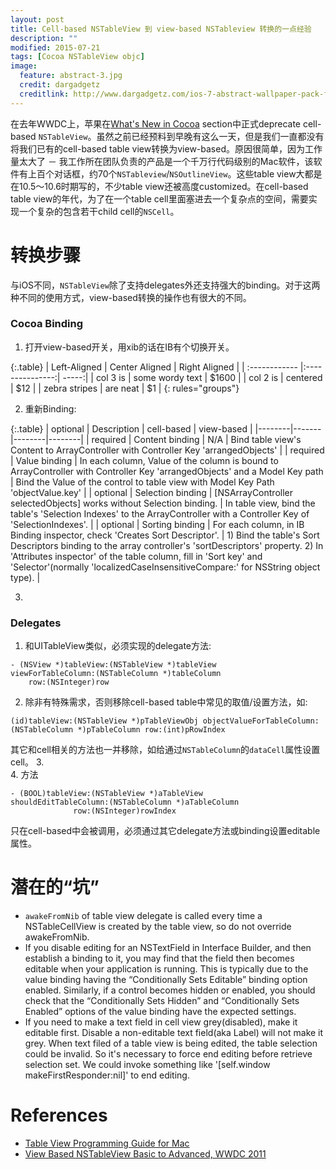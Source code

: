 ```yaml
---
layout: post
title: Cell-based NSTableView 到 view-based NSTableview 转换的一点经验
description: ""
modified: 2015-07-21
tags: [Cocoa NSTableView objc]
image:
  feature: abstract-3.jpg
  credit: dargadgetz
  creditlink: http://www.dargadgetz.com/ios-7-abstract-wallpaper-pack-for-iphone-5-and-ipod-touch-retina/
---
```


在去年WWDC上，苹果在[What's New in Cocoa](https://developer.apple.com/videos/wwdc/2014/) section中正式deprecate cell-based `NSTableView`。虽然之前已经预料到早晚有这么一天，但是我们一直都没有将我们已有的cell-based table view转换为view-based。原因很简单，因为工作量太大了 － 我工作所在团队负责的产品是一个千万行代码级别的Mac软件，该软件有上百个对话框，约70个`NSTableview`/`NSOutlineView`。这些table view大都是在10.5～10.6时期写的，不少table view还被高度customized。在cell-based table view的年代，为了在一个table cell里面塞进去一个复杂点的空间，需要实现一个复杂的包含若干child cell的`NSCell`。

# 转换步骤
与iOS不同，`NSTableView`除了支持delegates外还支持强大的binding。对于这两种不同的使用方式，view-based转换的操作也有很大的不同。

### Cocoa Binding
1. 打开view-based开关，用xib的话在IB有个切换开关。

{:.table}
| Left-Aligned  | Center Aligned  | Right Aligned |
| :------------ |:---------------:| -----:|
| col 3 is      | some wordy text | $1600 |
| col 2 is      | centered        |   $12 |
| zebra stripes | are neat        |    $1 |
{: rules="groups"}


2. 重新Binding:

{:.table}
| optional | Description | cell-based | view-based |
|--------|-------|--------|--------|
| required | Content binding   | N/A   | Bind table view's Content to ArrayController with Controller Key 'arrangedObjects'   |
| required | Value binding   | In each column, Value of the column is bound to ArrayController with Controller Key 'arrangedObjects' and a Model Key path   | Bind the Value of the control to table view with Model Key Path 'objectValue.key'   |
| optional | Selection binding   | [NSArrayController selectedObjects] works without Selection binding.   | In table view, bind the table's 'Selection Indexes' to the ArrayController with a Controller Key of 'SelectionIndexes'.   |
| optional | Sorting binding   | For each column, in IB Binding inspector, check 'Creates Sort Descriptor'.   | 1) Bind the table's Sort Descriptors binding to the array controller's 'sortDescriptors' property. 2) In 'Attributes inspector' of the table column, fill in 'Sort key' and 'Selector'(normally 'localizedCaseInsensitiveCompare:' for NSString object type).  |

3. 

### Delegates
1. 和UITableView类似，必须实现的delegate方法:
```
- (NSView *)tableView:(NSTableView *)tableView
viewForTableColumn:(NSTableColumn *)tableColumn
	row:(NSInteger)row
```
2. 除非有特殊需求，否则移除cell-based table中常见的取值/设置方法，如:
```
(id)tableView:(NSTableView *)pTableViewObj objectValueForTableColumn:(NSTableColumn *)pTableColumn row:(int)pRowIndex
```
其它和cell相关的方法也一并移除，如给通过`NSTableColumn`的`dataCell`属性设置cell。
3. 	
4. 方法
```
- (BOOL)tableView:(NSTableView *)aTableView
shouldEditTableColumn:(NSTableColumn *)aTableColumn
              row:(NSInteger)rowIndex
```
只在cell-based中会被调用，必须通过其它delegate方法或binding设置editable属性。

# 潜在的“坑”
* `awakeFromNib` of table view delegate is called every time a NSTableCellView is created by the table view, so do not override awakeFromNib.
* If you disable editing for an NSTextField in Interface Builder, and then establish a binding to it, you may find that the field then becomes editable when your application is running. This is typically due to the value binding having the “Conditionally Sets Editable” binding option enabled. Similarly, if a control becomes hidden or enabled, you should check that the “Conditionally Sets Hidden” and “Conditionally Sets Enabled” options of the value binding have the expected settings.
* If you need to make a text field in cell view grey(disabled), make it editable first. Disable a non-editable text field(aka Label) will not make it grey.
When text filed of a table view is being edited, the table selection could be invalid. So it's necessary to force end editing before retrieve selection set. We could invoke something like '[self.window makeFirstResponder:nil]' to end editing.


# References
* [Table View Programming Guide for Mac](https://developer.apple.com/library/mac/documentation/cocoa/conceptual/TableView/Introduction/Introduction.html#//apple_ref/doc/uid/10000026i-CH1-SW1)
* [View Based NSTableView Basic to Advanced, WWDC 2011](https://developer.apple.com/videos/wwdc/2011/#120)